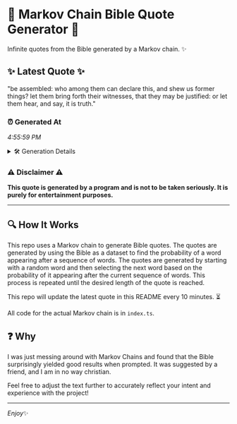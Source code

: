 # 📖 Markov Chain Bible Quote Generator 📖

Infinite quotes from the Bible generated by a Markov chain. ✨

## ✨ Latest Quote ✨
"be assembled: who among them can declare this, and shew us former things? let them bring forth their witnesses, that they may be justified: or let them hear, and say, it is truth."

### ⏰ Generated At
*4:55:59 PM*

<details>
    <summary>🛠️ Generation Details</summary>
    <p>
        <strong>🌱 Seed:</strong> be<br>
        <strong>🔄 Iterations:</strong> 32<br>
        <strong>📜 Context History:</strong><br>[ be ]: assembled:<br>[ be, assembled: ]: who<br>[ be, assembled:, who ]: among<br>[ be, assembled:, who, among ]: them<br>[ be, assembled:, who, among, them ]: can<br>[ be, assembled:, who, among, them, can ]: declare<br>[ assembled:, who, among, them, can, declare ]: this,<br>[ who, among, them, can, declare, this, ]: and<br>[ among, them, can, declare, this,, and ]: shew<br>[ them, can, declare, this,, and, shew ]: us<br>[ can, declare, this,, and, shew, us ]: former<br>[ declare, this,, and, shew, us, former ]: things?<br>[ this,, and, shew, us, former, things? ]: let<br>[ and, shew, us, former, things?, let ]: them<br>[ shew, us, former, things?, let, them ]: bring<br>[ us, former, things?, let, them, bring ]: forth<br>[ former, things?, let, them, bring, forth ]: their<br>[ things?, let, them, bring, forth, their ]: witnesses,<br>[ let, them, bring, forth, their, witnesses, ]: that<br>[ them, bring, forth, their, witnesses,, that ]: they<br>[ bring, forth, their, witnesses,, that, they ]: may<br>[ forth, their, witnesses,, that, they, may ]: be<br>[ their, witnesses,, that, they, may, be ]: justified:<br>[ witnesses,, that, they, may, be, justified: ]: or<br>[ that, they, may, be, justified:, or ]: let<br>[ they, may, be, justified:, or, let ]: them<br>[ may, be, justified:, or, let, them ]: hear,<br>[ be, justified:, or, let, them, hear, ]: and<br>[ justified:, or, let, them, hear,, and ]: say,<br>[ or, let, them, hear,, and, say, ]: it<br>[ let, them, hear,, and, say,, it ]: is<br>[ them, hear,, and, say,, it, is ]: truth.<br>
    </p>
</details>

### ⚠️ Disclaimer ⚠️
**This quote is generated by a program and is not to be taken seriously. It is purely for entertainment purposes.**

---

## 🔍 How It Works

This repo uses a Markov chain to generate Bible quotes. The quotes are generated by using the Bible as a dataset to find the probability of a word appearing after a sequence of words. The quotes are generated by starting with a random word and then selecting the next word based on the probability of it appearing after the current sequence of words. This process is repeated until the desired length of the quote is reached.

This repo will update the latest quote in this README every 10 minutes. ⏳

All code for the actual Markov chain is in `index.ts`.

## ❓ Why

I was just messing around with Markov Chains and found that the Bible surprisingly yielded good results when prompted. 
It was suggested by a friend, and I am in no way christian.

Feel free to adjust the text further to accurately reflect your intent and experience with the project!

---

*Enjoy*✨
